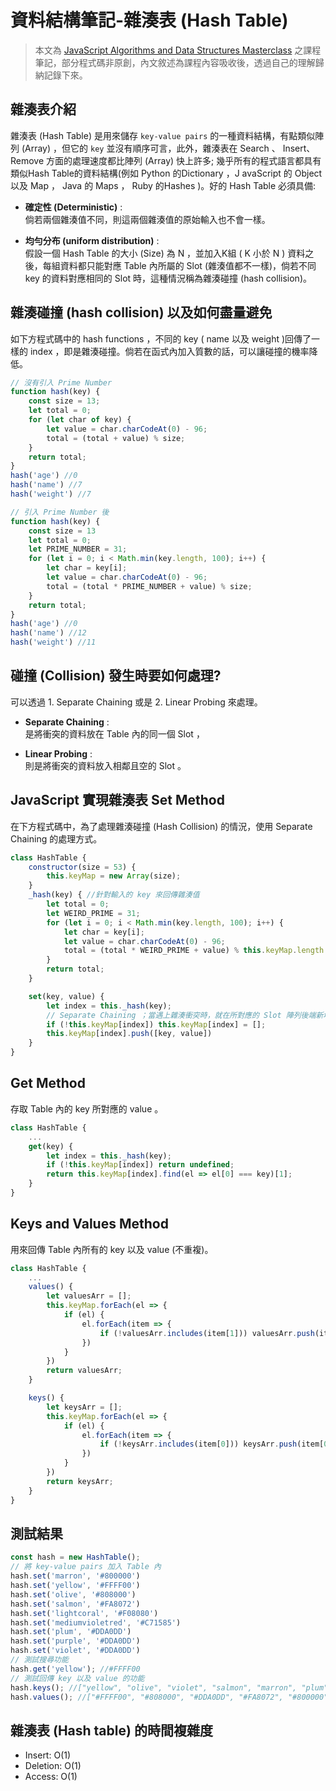 # 資料結構筆記-雜湊表 (Hash Table)

> 本文為 [JavaScript Algorithms and Data Structures Masterclass](https://www.udemy.com/course/js-algorithms-and-data-structures-masterclass/) 之課程筆記，部分程式碼非原創，內文敘述為課程內容吸收後，透過自己的理解歸納記錄下來。

## 雜湊表介紹

雜湊表 (Hash Table) 是用來儲存 `key-value pairs` 的一種資料結構，有點類似陣列 (Array) ，但它的 `key` 並沒有順序可言，此外，雜湊表在 Search 、 Insert、Remove 方面的處理速度都比陣列 (Array) 快上許多; 幾乎所有的程式語言都具有類似Hash Table的資料結構(例如 Python 的Dictionary ，J avaScript 的 Object 以及 Map ， Java 的 Maps ， Ruby 的Hashes )。好的 Hash Table 必須具備:

* **確定性 (Deterministic)** :  
倘若兩個雜湊值不同，則這兩個雜湊值的原始輸入也不會一樣。

* **均勻分布 (uniform distribution)** :  
假設一個 Hash Table 的大小 (Size) 為 N ，並加入K組 ( K 小於 N ) 資料之後，每組資料都只能對應 Table 內所屬的 Slot (雜湊值都不一樣)，倘若不同 key 的資料對應相同的 Slot 時，這種情況稱為雜湊碰撞 (hash collision)。

## 雜湊碰撞 (hash collision) 以及如何盡量避免

如下方程式碼中的 hash functions ，不同的 key ( name 以及 weight )回傳了一樣的 index ，即是雜湊碰撞。倘若在函式內加入質數的話，可以讓碰撞的機率降低。

```js
// 沒有引入 Prime Number
function hash(key) {
    const size = 13;
    let total = 0;
    for (let char of key) {
        let value = char.charCodeAt(0) - 96;
        total = (total + value) % size;
    }
    return total;
}
hash('age') //0
hash('name') //7 
hash('weight') //7
```

```js
// 引入 Prime Number 後
function hash(key) {
    const size = 13
    let total = 0;
    let PRIME_NUMBER = 31;
    for (let i = 0; i < Math.min(key.length, 100); i++) {
        let char = key[i];
        let value = char.charCodeAt(0) - 96;
        total = (total * PRIME_NUMBER + value) % size;
    }
    return total;
}
hash('age') //0
hash('name') //12
hash('weight') //11
```

## 碰撞 (Collision) 發生時要如何處理?

可以透過 1. Separate Chaining 或是 2. Linear Probing 來處理。

* **Separate Chaining** :  
是將衝突的資料放在 Table 內的同一個 Slot ，

* **Linear Probing** :  
則是將衝突的資料放入相鄰且空的 Slot 。


## JavaScript 實現雜湊表 Set Method

在下方程式碼中，為了處理雜湊碰撞 (Hash Collision) 的情況，使用 Separate Chaining 的處理方式。

```js
class HashTable {
    constructor(size = 53) {
        this.keyMap = new Array(size);
    }
    _hash(key) { //針對輸入的 key 來回傳雜湊值
        let total = 0;
        let WEIRD_PRIME = 31;
        for (let i = 0; i < Math.min(key.length, 100); i++) {
            let char = key[i];
            let value = char.charCodeAt(0) - 96;
            total = (total * WEIRD_PRIME + value) % this.keyMap.length
        }
        return total;
    }

    set(key, value) {
        let index = this._hash(key);
        // Separate Chaining ；當遇上雜湊衝突時，就在所對應的 Slot 陣列後端新增資料
        if (!this.keyMap[index]) this.keyMap[index] = []; 
        this.keyMap[index].push([key, value])
    }
}
```
## Get Method
存取 Table 內的 key 所對應的 value 。
```js
class HashTable {
    ...
    get(key) {
        let index = this._hash(key);
        if (!this.keyMap[index]) return undefined;
        return this.keyMap[index].find(el => el[0] === key)[1];
    }
}
```

## Keys and Values Method
用來回傳 Table 內所有的 key 以及 value (不重複)。

```js
class HashTable {
    ...
    values() {
        let valuesArr = [];
        this.keyMap.forEach(el => {
            if (el) {
                el.forEach(item => {
                    if (!valuesArr.includes(item[1])) valuesArr.push(item[1])
                })
            }
        })
        return valuesArr;
    }

    keys() {
        let keysArr = [];
        this.keyMap.forEach(el => {
            if (el) {
                el.forEach(item => {
                    if (!keysArr.includes(item[0])) keysArr.push(item[0])
                })
            }
        })
        return keysArr;
    }
}
```

## 測試結果

```js
const hash = new HashTable();
// 將 key-value pairs 加入 Table 內
hash.set('marron', '#800000')
hash.set('yellow', '#FFFF00')
hash.set('olive', '#808000')
hash.set('salmon', '#FA8072')
hash.set('lightcoral', '#F08080')
hash.set('mediumvioletred', '#C71585')
hash.set('plum', '#DDA0DD')
hash.set('purple', '#DDA0DD')
hash.set('violet', '#DDA0DD')
// 測試搜尋功能
hash.get('yellow'); //#FFFF00
// 測試回傳 key 以及 value 的功能
hash.keys(); //["yellow", "olive", "violet", "salmon", "marron", "plum", "lightcoral", "mediumvioletred", "purple"]
hash.values(); //["#FFFF00", "#808000", "#DDA0DD", "#FA8072", "#800000", "#F08080", "#C71585"]
```

## 雜湊表 (Hash table) 的時間複雜度

* Insert: O(1)
* Deletion: O(1)
* Access: O(1)

<!-- 

* Hash tables are used to store key-value pairs.
* They are likearrays, but the keys are not ordered.
* Unlike arrays, hash tables are fast for all of the following operations: finding values, adding new values, and removing values!

Nearly every programming language has some sort of hash table data structure. Because of their speed, has talbes are very commonly used! Python has Dictionaries, Javascript has Objects and Maps, Java, Go & Scala have Maps, Ruby has Hashes.

 ## What makes a good hash?
 * Fast (constant time).
 * Doesn't cluster outputs at specific indices, but distributes uniformly.
 * Deterministic (same input yeilds same output).

## Dealing with Collisions

1. Separate Chaining: Store multiple key-value pairs at the same index.
2. Linear Probing: Find a collision, we search through the array to find the next empty slot. -->

